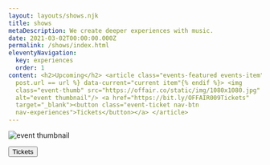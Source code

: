 ```yaml
---
layout: layouts/shows.njk
title: shows
metaDescription: We create deeper experiences with music.
date: 2021-03-02T00:00:00.000Z
permalink: /shows/index.html
eleventyNavigation:
  key: experiences
  order: 1
content: <h2>Upcoming</h2> <article class="events-featured events-item"{% if
  post.url == url %} data-current="current item"{% endif %}> <img
  class="event-thumb" src="https://offair.co/static/img/1080x1080.jpg"
  alt="event thumbnail"/> <a href="https://bit.ly/OFFAIR009Tickets"
  target="_blank"><button class="event-ticket nav-btn
  nav-experiences">Tickets</button></a> </article>
---
```

<article class="events-featured events-item">

<img class="event-thumb" src="https://offair.co/static/img/1080x1080.jpg" alt="event thumbnail"/>

<a href="https://bit.ly/OFFAIR009Tickets" target="_blank"><button class="event-ticket nav-btn nav-experiences">Tickets</button></a>

</article>